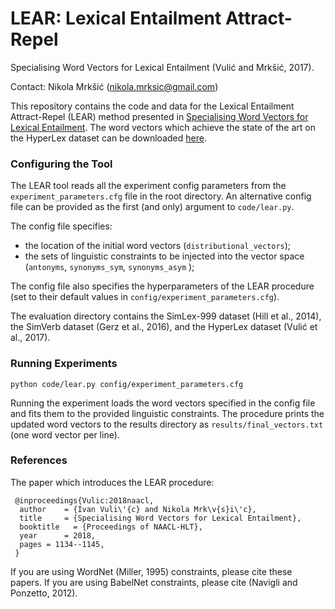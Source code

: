 # LEAR: Lexical Entailment Attract-Repel
Specialising Word Vectors for Lexical Entailment (Vulić and Mrkšić, 2017).

Contact: Nikola Mrkšić (nikola.mrksic@gmail.com)

This repository contains the code and data for the Lexical Entailment Attract-Repel (LEAR) method presented in [Specialising Word Vectors for Lexical Entailment](https://arxiv.org/abs/1710.06371). The word vectors which achieve the state of the art on the HyperLex dataset can be downloaded [here](https://drive.google.com/open?id=0B_pyA_IW4g-jdmRiR0EzTEVQcGc).


### Configuring the Tool

The LEAR tool reads all the experiment config parameters from the ```experiment_parameters.cfg``` file in the root directory. An alternative config file can be provided as the first (and only) argument to ```code/lear.py```. 

The config file specifies:
* the location of the initial word vectors (```distributional_vectors```);
* the sets of linguistic constraints to be injected into the vector space (```antonyms```, ```synonyms_sym```, ```synonyms_asym``` );

The config file also specifies the hyperparameters of the LEAR procedure (set to their default values in ```config/experiment_parameters.cfg```). 

The evaluation directory contains the SimLex-999 dataset (Hill et al., 2014), the SimVerb dataset (Gerz et al., 2016), and the HyperLex dataset (Vulić et al., 2017). 


### Running Experiments

```python code/lear.py config/experiment_parameters.cfg```

Running the experiment loads the word vectors specified in the config file and fits them to the provided linguistic constraints. The procedure prints the updated word vectors to the results directory as ```results/final_vectors.txt``` (one word vector per line). 


### References

The paper which introduces the LEAR procedure:
```
 @inproceedings{Vulic:2018naacl,
  author    = {Ivan Vuli\'{c} and Nikola Mrk\v{s}i\'c},
  title     = {Specialising Word Vectors for Lexical Entailment},
  booktitle   = {Proceedings of NAACL-HLT},
  year      = 2018,
  pages = 1134--1145,
 }
```

If you are using WordNet (Miller, 1995) constraints, please cite these papers. If you are using BabelNet constraints, please cite (Navigli and Ponzetto, 2012).
